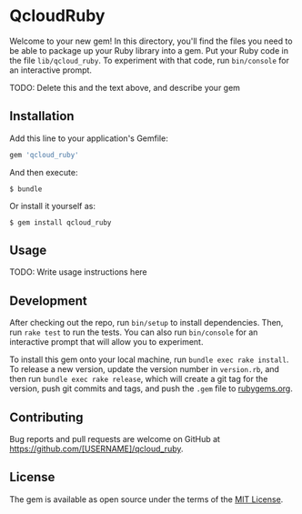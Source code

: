 # QcloudRuby

Welcome to your new gem! In this directory, you'll find the files you need to be able to package up your Ruby library into a gem. Put your Ruby code in the file `lib/qcloud_ruby`. To experiment with that code, run `bin/console` for an interactive prompt.

TODO: Delete this and the text above, and describe your gem

## Installation

Add this line to your application's Gemfile:

```ruby
gem 'qcloud_ruby'
```

And then execute:

    $ bundle

Or install it yourself as:

    $ gem install qcloud_ruby

## Usage

TODO: Write usage instructions here

## Development

After checking out the repo, run `bin/setup` to install dependencies. Then, run `rake test` to run the tests. You can also run `bin/console` for an interactive prompt that will allow you to experiment.

To install this gem onto your local machine, run `bundle exec rake install`. To release a new version, update the version number in `version.rb`, and then run `bundle exec rake release`, which will create a git tag for the version, push git commits and tags, and push the `.gem` file to [rubygems.org](https://rubygems.org).

## Contributing

Bug reports and pull requests are welcome on GitHub at https://github.com/[USERNAME]/qcloud_ruby.


## License

The gem is available as open source under the terms of the [MIT License](http://opensource.org/licenses/MIT).

